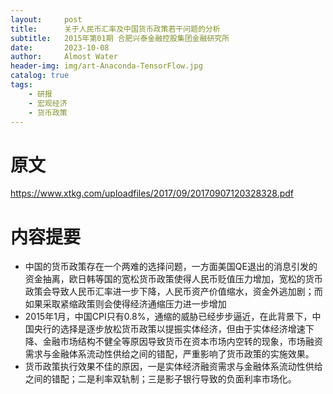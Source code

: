 ```yaml
---
layout:     post
title:      关于人民币汇率及中国货币政策若干问题的分析
subtitle:   2015年第01期 合肥兴泰金融控股集团金融研究所
date:       2023-10-08
author:     Almost Water
header-img: img/art-Anaconda-TensorFlow.jpg
catalog: true
tags:
    - 研报
    - 宏观经济
    - 货币政策
---
```


# 原文
https://www.xtkg.com/uploadfiles/2017/09/20170907120328328.pdf
# 内容提要
- 中国的货币政策存在一个两难的选择问题，一方面美国QE退出的消息引发的资金抽离，欧日韩等国的宽松货币政策使得人民币贬值压力增加，宽松的货币政策会导致人民币汇率进一步下降，人民币资产价值缩水，资金外逃加剧；而如果采取紧缩政策则会使得经济通缩压力进一步增加
- 2015年1月，中国CPI只有0.8%，通缩的威胁已经步步逼近，在此背景下，中国央行的选择是逐步放松货币政策以提振实体经济，但由于实体经济增速下降、金融市场结构不健全等原因导致货币在资本市场内空转的现象，市场融资需求与金融体系流动性供给之间的错配，严重影响了货币政策的实施效果。
- 货币政策执行效果不佳的原因，一是实体经济融资需求与金融体系流动性供给之间的错配；二是利率双轨制；三是影子银行导致的负面利率市场化。

